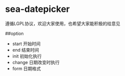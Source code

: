 # sea-datepicker
遵循LGPL协议，欢迎大家使用，也希望大家能积极的给意见

##option
* start
开始时间
* end
结束时间
* init
初始化执行
* change
日期改变时执行
* form
日期格式


